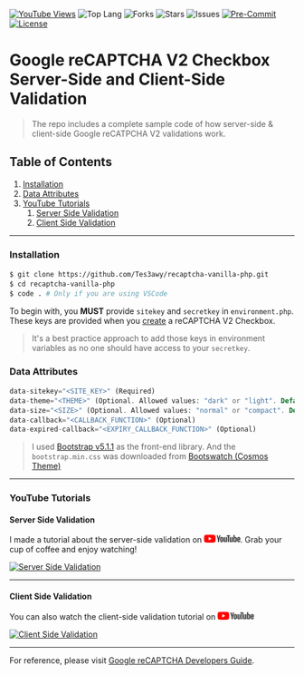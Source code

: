 [![YouTube Views](https://img.shields.io/youtube/views/oJzGpDbeSuA?label=Views&style=social)](https://youtube.com/watch?v=oJzGpDbeSuA)
![Top Lang](https://img.shields.io/github/languages/top/Tes3awy/recaptcha-vanilla-php?color=777BB4&logo=php&style=flat-square)
![Forks](https://img.shields.io/github/forks/Tes3awy/recaptcha-vanilla-php?label=Total%20Forks&style=flat-square)
![Stars](https://img.shields.io/github/stars/Tes3awy/recaptcha-vanilla-php?label=Total%20Stars&style=flat-square)
![Issues](https://img.shields.io/github/issues/Tes3awy/recaptcha-vanilla-php?style=flat-square)
[![Pre-Commit](https://img.shields.io/badge/pre--commit-enabled-brightgreen?logo=pre-commit&logoColor=white&style=flat-square)](https://github.com/pre-commit/pre-commit)
[![License](https://img.shields.io/github/license/Tes3awy/recaptcha-vanilla-php?color=purple&style=flat-square)](https://github.com/Tes3awy/recaptcha-vanilla-php/blob/master/LICENSE)
# Google reCAPTCHA V2 Checkbox Server-Side and Client-Side Validation

> The repo includes a complete sample code of how server-side &amp; client-side Google reCATPCHA V2 validations work.

## Table of Contents

1. [Installation](#installation)
2. [Data Attributes](#data-attributes)
3. [YouTube Tutorials](#youtube-tutorials)
   1. [Server Side Validation](#server-side-validation)
   2. [Client Side Validation](#client-side-validation)

---

### Installation

```bash
$ git clone https://github.com/Tes3awy/recaptcha-vanilla-php.git
$ cd recaptcha-vanilla-php
$ code . # Only if you are using VSCode
```

To begin with, you **MUST** provide `sitekey` and `secretkey` in `environment.php`. These keys are provided when you [create](https://www.google.com/recaptcha/admin/create) a reCAPTCHA V2 Checkbox.

> It's a best practice approach to add those keys in environment variables as no one should have access to your `secretkey`.

### Data Attributes

```php
data-sitekey="<SITE_KEY>" (Required)
data-theme="<THEME>" (Optional. Allowed values: "dark" or "light". Default: light)
data-size="<SIZE>" (Optional. Allowed values: "normal" or "compact". Default: normal)
data-callback="<CALLBACK_FUNCTION>" (Optional)
data-expired-callback="<EXPIRY_CALLBACK_FUNCTION>" (Optional)
```

> I used [Bootstrap v5.1.1](https://getbootstrap.com/docs/5.1/getting-started/introduction/) as the front-end library. And the `bootstrap.min.css` was downloaded from [Bootswatch (Cosmos Theme)](https://bootswatch.com/cosmos/)

---

### YouTube Tutorials

#### Server Side Validation

I made a tutorial about the server-side validation on ![YouTube](assets/images/YouTube.png 'YouTube Logo'). Grab your cup of coffee and enjoy watching!

[![Server Side Validation](https://img.youtube.com/vi/oJzGpDbeSuA/0.jpg)](https://youtube.com/watch?v=oJzGpDbeSuA)

---

#### Client Side Validation

You can also watch the client-side validation tutorial on ![YouTube](assets/images/YouTube.png 'YouTube Logo')

[![Client Side Validation](https://img.youtube.com/vi/okaZ6OIqlzs/0.jpg)](https://youtube.com/watch?v=okaZ6OIqlzs)

---

For reference, please visit [Google reCAPTCHA Developers Guide](https://developers.google.com/recaptcha/docs/verify).
